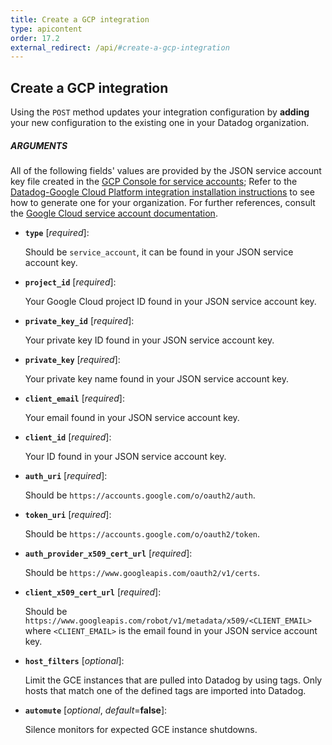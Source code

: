 ```yaml
---
title: Create a GCP integration
type: apicontent
order: 17.2
external_redirect: /api/#create-a-gcp-integration
---
```


## Create a GCP integration

Using the `POST` method updates your integration configuration by **adding** your new configuration to the existing one in your Datadog organization.

##### ARGUMENTS

All of the following fields' values are provided by the JSON service account key file created in the [GCP Console for service accounts][1]; Refer to the [Datadog-Google Cloud Platform integration installation instructions][2] to see how to generate one for your organization.
For further references, consult the [Google Cloud service account documentation][3].

* **`type`** [*required*]:

    Should be `service_account`, it can be found in your JSON service account key.

* **`project_id`** [*required*]:

    Your Google Cloud project ID found in your JSON service account key.

* **`private_key_id`** [*required*]:

    Your private key ID found in your JSON service account key.

* **`private_key`** [*required*]:

    Your private key name found in your JSON service account key.

* **`client_email`** [*required*]:

    Your email found in your JSON service account key.

* **`client_id`** [*required*]:

    Your ID found in your JSON service account key.

* **`auth_uri`** [*required*]:

    Should be `https://accounts.google.com/o/oauth2/auth`.

* **`token_uri`** [*required*]:

    Should be `https://accounts.google.com/o/oauth2/token`.

* **`auth_provider_x509_cert_url`** [*required*]:

    Should be `https://www.googleapis.com/oauth2/v1/certs`.

* **`client_x509_cert_url`** [*required*]:

    Should be `https://www.googleapis.com/robot/v1/metadata/x509/<CLIENT_EMAIL>` where `<CLIENT_EMAIL>` is the email found in your JSON service account key.

* **`host_filters`** [*optional*]:

    Limit the GCE instances that are pulled into Datadog by using tags. Only hosts that match one of the defined tags are imported into Datadog.

* **`automute`** [*optional*, *default*=**false**]:

    Silence monitors for expected GCE instance shutdowns.

[1]: https://console.cloud.google.com/iam-admin/serviceaccounts
[2]: /integrations/google_cloud_platform/#installation
[3]: https://cloud.google.com/iam/docs/creating-managing-service-account-keys
